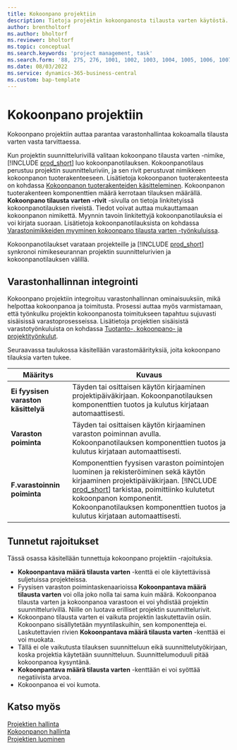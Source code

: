 ```yaml
---
title: Kokoonpano projektiin
description: Tietoja projektin kokoonpanosta tilausta varten käytöstä.
author: brentholtorf
ms.author: bholtorf
ms.reviewer: bholtorf
ms.topic: conceptual
ms.search.keywords: 'project management, task'
ms.search.form: '88, 275, 276, 1001, 1002, 1003, 1004, 1005, 1006, 1007, 1020'
ms.date: 08/03/2022
ms.service: dynamics-365-business-central
ms.custom: bap-template
---
```

# Kokoonpano projektiin

Kokoonpano projektiin auttaa parantaa varastonhallintaa kokoamalla tilausta varten vasta tarvittaessa.

Kun projektin suunnittelurivillä valitaan kokoonpano tilausta varten -nimike, [!INCLUDE [prod_short](includes/prod_short.md)] luo kokoonpanotilauksen. Kokoonpanotilaus perustuu projektin suunnitteluriviin, ja sen rivit perustuvat nimikkeen kokoonpanon tuoterakenteeseen. Lisätietoja kokoonpanon tuoterakenteesta on kohdassa [Kokoonpanon tuoterakenteiden käsitteleminen](assembly-how-work-assembly-boms.md). Kokoonpanon tuoterakenteen komponenttien määrä kerrotaan tilauksen määrällä. **Kokoonpano tilausta varten -rivit** -sivulla on tietoja linkitetyissä kokoonpanotilauksen riveistä. Tiedot voivat auttaa mukauttamaan kokoonpanon nimikettä. Myynnin tavoin linkitettyjä kokoonpanotilauksia ei voi kirjata suoraan. Lisätietoja kokoonpanotilauksista on kohdassa [Varastonimikkeiden myyminen kokoonpano tilausta varten -työnkuluissa](assembly-how-to-sell-inventory-items-in-assemble-to-order-flows.md).

Kokoonpanotilaukset varataan projekteille ja [!INCLUDE [prod_short](includes/prod_short.md)] synkronoi nimikeseurannan projektin suunnittelurivien ja kokoonpanotilauksen välillä.

## Varastonhallinnan integrointi

Kokoonpano projektiin integroituu varastonhallinnan ominaisuuksiin, mikä helpottaa kokoonpanoa ja toimitusta. Prosessi auttaa myös varmistamaan, että työnkulku projektin kokoonpanosta toimitukseen tapahtuu sujuvasti sisäisissä varastoprosesseissa. Lisätietoja projektien sisäisistä varastotyönkuluista on kohdassa [Tuotanto-, kokoonpano- ja projektityönkulut](design-details-internal-warehouse-flows.md#flows-to-and-from-assembly-in-a-basic-warehouse-configuration).

Seuraavassa taulukossa käsitellään varastomäärityksiä, joita kokoonpano tilauksia varten tukee.

|Määritys  |Kuvaus  |
|---------|---------|
|**Ei fyysisen varaston käsittelyä**|Täyden tai osittaisen käytön kirjaaminen projektipäiväkirjaan. Kokoonpanotilauksen komponenttien tuotos ja kulutus kirjataan automaattisesti.         |
|**Varaston poiminta**|Täyden tai osittaisen käytön kirjaaminen varaston poiminnan avulla. Kokoonpanotilauksen komponenttien tuotos ja kulutus kirjataan automaattisesti.          |
|**F.varastoinnin poiminta**|Komponenttien fyysisen varaston poimintojen luominen ja rekisteröiminen sekä käytön kirjaaminen projektipäiväkirjaan. [!INCLUDE [prod_short](includes/prod_short.md)] tarkistaa, poimittiinko kulutetut kokoonpanon komponentit. Kokoonpanotilauksen komponenttien tuotos ja kulutus kirjataan automaattisesti.         |

## Tunnetut rajoitukset

Tässä osassa käsitellään tunnettuja kokoonpano projektiin -rajoituksia.

* **Kokoonpantava määrä tilausta varten** -kenttä ei ole käytettävissä suljetuissa projekteissa.
* Fyysisen varaston poimintaskenaarioissa **Kokoonpantava määrä tilausta varten** voi olla joko nolla tai sama kuin määrä. Kokoonpanoa tilausta varten ja kokoonpanoa varastoon ei voi yhdistää projektin suunnittelurivillä. Niille on luotava erilliset projektin suunnittelurivit.
* Kokoonpano tilausta varten ei vaikuta projektin laskutettaviin osiin. Kokoonpano sisällytetään myyntilaskuihin, sen komponentteja ei. Laskutettavien rivien **Kokoonpantava määrä tilausta varten** -kenttää ei voi muokata.
* Tällä ei ole vaikutusta tilauksen suunnitteluun eikä suunnittelutyökirjaan, koska projektia käytetään suunnitteluun. Suunnittelumoduuli pitää kokoonpanoa kysyntänä.
* **Kokoonpantava määrä tilausta varten** -kenttään ei voi syöttää negatiivista arvoa.
* Kokoonpanoa ei voi kumota.

## Katso myös

[Projektien hallinta](projects-manage-projects.md)  
[Kokoonpanon hallinta](assembly-assemble-items.md)  
[Projektien luominen](projects-how-create-jobs.md)
